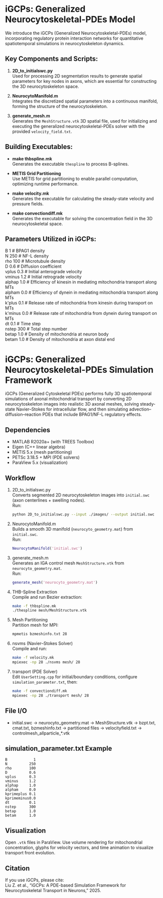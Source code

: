 # iGCPs: Generalized Neurocytoskeletal-PDEs Model

We introduce the iGCPs (Generalized Neurocytoskeletal-PDEs) model, incorporating regulatory protein interaction networks for quantitative spatiotemporal simulations in neurocytoskeleton dynamics.

## Key Components and Scripts:

1. **2D_to_initialswc.py**  
   Used for processing 2D segmentation results to generate spatial parameters for key nodes in axons, which are essential for constructing the 3D neurocytoskeleton space.

2. **NeurocytoManifold.m**  
   Integrates the discretized spatial parameters into a continuous manifold, forming the structure of the neurocytoskeleton.

3. **generate_mesh.m**  
   Generates the `MeshStructure.vtk` 3D spatial file, used for initializing and executing the generalized neurocytoskeletal-PDEs solver with the provided `velocity_field.txt`.

## Building Executables:

- **make thbspline.mk**  
  Generates the executable `thespline` to process B-splines.

- **METIS Grid Partitioning**  
  Use METIS for grid partitioning to enable parallel computation, optimizing runtime performance.

- **make velocity.mk**  
  Generates the executable for calculating the steady-state velocity and pressure fields.

- **make convectiondiff.mk**  
  Generates the executable for solving the concentration field in the 3D neurocytoskeletal space.

## Parameters Utilized in iGCPs:

B         1     # BPAG1 density  
N       250     # NF-L density  
rho     100     # Microtubule density  
D       0.6     # Diffusion coefficient  
vplus   0.3     # Initial anterograde velocity  
vminus  1.2     # Initial retrograde velocity  
alphap  1.0     # Efficiency of kinesin in mediating mitochondria transport along MTs  
alpham  0.0     # Efficiency of dynein in mediating mitochondria transport along MTs  
k'plus  0.1     # Release rate of mitochondria from kinesin during transport on MTs  
k'minus 0.0     # Release rate of mitochondria from dynein during transport on MTs  
dt      0.1     # Time step  
nstep   300     # Total step number  
betap   1.0     # Density of mitochondria at neuron body  
betam   1.0     # Density of mitochondria at axon distal end  


# iGCPs: Generalized Neurocytoskeletal-PDEs Simulation Framework

iGCPs (Generalized Cytoskeletal PDEs) performs fully 3D spatiotemporal simulations of axonal mitochondrial transport by converting 2D neurocytoskeleton images into realistic 3D axonal meshes, solving steady-state Navier–Stokes for intracellular flow, and then simulating advection–diffusion–reaction PDEs that include BPAG1/NF-L regulatory effects.

## Dependencies
- MATLAB R2020a+ (with TREES Toolbox)
- Eigen (C++ linear algebra)
- METIS 5.x (mesh partitioning)
- PETSc 3.18.5 + MPI (PDE solvers)
- ParaView 5.x (visualization)

## Workflow
1. 2D_to_initialswc.py  
   Converts segmented 2D neurocytoskeleton images into `initial.swc` (axon centerlines + swelling nodes).  
   Run:
   ```bash
   python 2D_to_initialswc.py --input ./images/ --output initial.swc
   ```

2. NeurocytoManifold.m  
   Builds a smooth 3D manifold (`neurocyto_geometry.mat`) from `initial.swc`.  
   Run:
   ```matlab
   NeurocytoManifold('initial.swc')
   ```

3. generate_mesh.m  
   Generates an IGA control mesh `MeshStructure.vtk` from `neurocyto_geometry.mat`.  
   Run:
   ```matlab
   generate_mesh('neurocyto_geometry.mat')
   ```

4. THB-Spline Extraction  
   Compile and run Bezier extraction:
   ```bash
   make -f thbspline.mk
   ./thespline mesh/MeshStructure.vtk
   ```

5. Mesh Partitioning  
   Partition mesh for MPI:
   ```bash
   mpmetis bzmeshinfo.txt 28
   ```

6. nsvms (Navier–Stokes Solver)  
   Compile and run:
   ```bash
   make -f velocity.mk
   mpiexec -np 28 ./nsvms mesh/ 28
   ```

7. transport (PDE Solver)  
   Edit `UserSetting.cpp` for initial/boundary conditions, configure `simulation_parameter.txt`, then:
   ```bash
   make -f convectiondiff.mk
   mpiexec -np 28 ./transport mesh/ 28
   ```

## File I/O
- initial.swc → neurocyto_geometry.mat → MeshStructure.vtk → bzpt.txt, cmat.txt, bzmeshinfo.txt → partitioned files → velocityfield.txt → controlmesh_allparticle_*.vtk

## simulation_parameter.txt Example
```
B            1
N          250
rho        100
D          0.6
vplus      0.3
vminus     1.2
alphap     1.0
alpham     0.0
kprimeplus 0.1
kprimeminus0.0
dt         0.1
nstep      300
betap      1.0
betam      1.0
```

## Visualization
Open `.vtk` files in ParaView. Use volume rendering for mitochondrial concentration, glyphs for velocity vectors, and time animation to visualize transport front evolution.

## Citation
If you use iGCPs, please cite:  
Liu Z. et al., “iGCPs: A PDE-based Simulation Framework for Neurocytoskeletal Transport in Neurons,” 2025.

